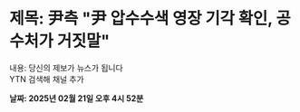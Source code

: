 # **제목: 尹측 "尹 압수수색 영장 기각 확인, 공수처가 거짓말"**

  내용: 당신의 제보가 뉴스가 됩니다  
YTN 검색해 채널 추가

  **날짜: 2025년 02월 21일 오후 4시 52분**